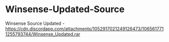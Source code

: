 # Winsense-Updated-Source


Winsense Source Updated - https://cdn.discordapp.com/attachments/1052917021249126473/1065617711255793744/Winsense_Updated.rar
